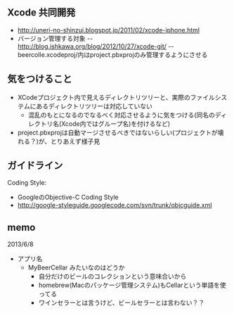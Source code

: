 Xcode 共同開発
--------------
- http://uneri-no-shinzui.blogspot.jp/2011/02/xcode-iphone.html
- バージョン管理する対象
-- http://blog.ishkawa.org/blog/2012/10/27/xcode-git/
-- beercolle.xcodeproj/内はproject.pbxprojのみ管理するようにさせる


気をつけること
--------------
- XCodeプロジェクト内で見えるディレクトリツリーと、実際のファイルシステムにあるディレクトリツリーは対応していない
    - 混乱のもとになるのでなるべく対応させるように気をつける(同名のディレクトリ名(Xcode内ではグループ名)を付けるなど)
- project.pbxprojは自動マージさせるべきではないらしい(プロジェクトが壊れる？)が、とりあえず様子見

ガイドライン
------------
Coding Style:
- GoogleのObjective-C Coding Style
- http://google-styleguide.googlecode.com/svn/trunk/objcguide.xml



memo
------
2013/6/8
- アプリ名
    - MyBeerCellar みたいなのはどうか
        - 自分だけのビールのコレクションという意味合いから
        - homebrew(Macのパッケージ管理システム)もCellarという単語を使ってる
        - ワインセラーとは言うけど、ビールセラーとは言わない？？
